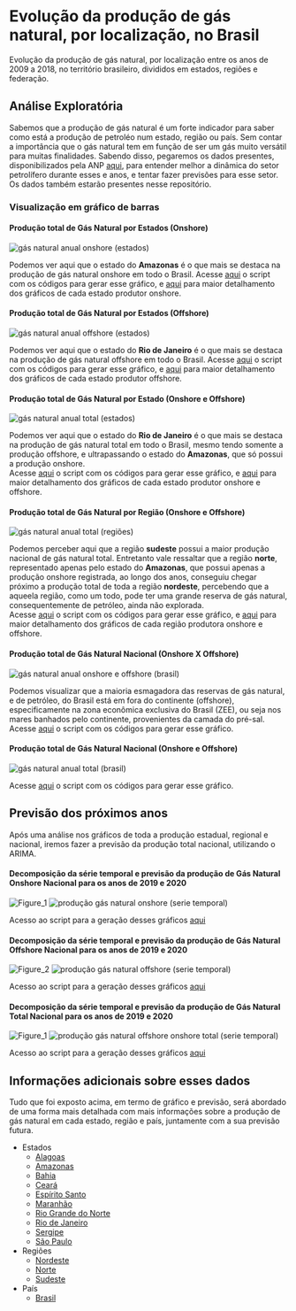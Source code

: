 # Evolução da produção de gás natural, por localização, no Brasil
Evolução da produção de gás natural, por localização entre os anos de 2009 a 2018, no território brasileiro, divididos em estados, regiões e federação.

## Análise Exploratória
Sabemos que a produção de gás natural é um forte indicador para saber como está a produção de petroléo num estado, região ou país. Sem contar a importância que o gás natural tem em função de ser um gás muito versátil para muitas finalidades. Sabendo disso, pegaremos os dados presentes, disponibilizados pela ANP [aqui](http://dados.gov.br/dataset/g2-08-anuario-estatistico-2019-evolucao-da-producao-de-gas-natural-por-localizacao), para entender melhor a dinâmica do setor petrolífero durante esses e anos, e tentar fazer previsões para esse setor. Os dados também estarão presentes nesse repositório.

### Visualização em gráfico de barras

#### Produção total de Gás Natural por Estados (Onshore)
![gás natural anual onshore (estados)](https://user-images.githubusercontent.com/48027825/87231344-d5eae400-c38c-11ea-958a-75e300bdac70.png)

Podemos ver aqui que o estado do **Amazonas** é o que mais se destaca na produção de gás natural onshore em todo o Brasil. Acesse [aqui](https://github.com/fernandessfae/Evolucao-da-producao-de-gas-natural-por-localizacao/blob/master/produ%C3%A7%C3%A3o%20anual%20g%C3%A1s%20natural%20onshore%20(estados).py) o script com os códigos para gerar esse gráfico, e [aqui](https://github.com/fernandessfae/Evolucao-da-producao-de-gas-natural-por-localizacao/blob/master/Estados%20produtores%20de%20g%C3%A1s%20natural%20onshore.ipynb) para maior detalhamento dos gráficos de cada estado produtor onshore.

#### Produção total de Gás Natural por Estados (Offshore)
![gás natural anual offshore (estados)](https://user-images.githubusercontent.com/48027825/87231345-d7b4a780-c38c-11ea-9eb2-426044bd95c0.png)

Podemos ver aqui que o estado do **Rio de Janeiro** é o que mais se destaca na produção de gás natural offshore em todo o Brasil. Acesse [aqui](https://github.com/fernandessfae/Evolucao-da-producao-de-gas-natural-por-localizacao/blob/master/produ%C3%A7%C3%A3o%20anual%20g%C3%A1s%20natural%20offshore%20(estados).py) o script com os códigos para gerar esse gráfico, e [aqui](https://github.com/fernandessfae/Evolucao-da-producao-de-gas-natural-por-localizacao/blob/master/Estados%20produtores%20de%20g%C3%A1s%20natural%20offshore.ipynb) para maior detalhamento dos gráficos de cada estado produtor offshore.

#### Produção total de Gás Natural por Estado (Onshore e Offshore) 
![gás natural anual total (estados)](https://user-images.githubusercontent.com/48027825/87231347-dbe0c500-c38c-11ea-93e7-86b939678b33.png)

Podemos ver aqui que o estado do **Rio de Janeiro** é o que mais se destaca na produção de gás natural total em todo o Brasil, mesmo tendo somente a produção offshore, e  ultrapassando o estado do **Amazonas**, que só possui a produção onshore. <br/> Acesse [aqui](https://github.com/fernandessfae/Evolucao-da-producao-de-gas-natural-por-localizacao/blob/master/produ%C3%A7%C3%A3o%20g%C3%A1s%20natural%20anual%20total(estado).py) o script com os códigos para gerar esse gráfico, e [aqui](https://github.com/fernandessfae/Evolucao-da-producao-de-gas-natural-por-localizacao/blob/master/Estados%20produtores%20de%20g%C3%A1s%20natural%20offshore%20e%20onshore.ipynb) para maior detalhamento dos gráficos de cada estado produtor onshore e offshore.

#### Produção total de Gás Natural por Região (Onshore e Offshore) 
![gás natural anual total (regiões)](https://user-images.githubusercontent.com/48027825/87231348-ddaa8880-c38c-11ea-8be0-17fdfea41ca0.png)

Podemos perceber aqui que a região **sudeste** possui a maior produção nacional de gás natural total. Entretanto vale ressaltar que a região **norte**, representado apenas pelo estado do **Amazonas**, que possui apenas a produção onshore registrada, ao longo dos anos, conseguiu chegar próximo a produção total de toda a região **nordeste**, percebendo que a aqueela região, como um todo, pode ter uma grande reserva de gás natural, consequentemente de petróleo, ainda não explorada. <br/>
Acesse [aqui](https://github.com/fernandessfae/Evolucao-da-producao-de-gas-natural-por-localizacao/blob/master/produ%C3%A7%C3%A3o%20g%C3%A1s%20natural%20anual%20%20total(regi%C3%A3o).py) o script com os códigos para gerar esse gráfico, e [aqui](https://github.com/fernandessfae/Evolucao-da-producao-de-gas-natural-por-localizacao/blob/master/Regi%C3%B5es%20produtoras%20de%20g%C3%A1s%20natural%20onshore%20e%20offshore.ipynb) para maior detalhamento dos gráficos de cada região produtora onshore e offshore.

#### Produção total de Gás Natural Nacional (Onshore X Offshore)
![gás natural anual onshore e offshore (brasil)](https://user-images.githubusercontent.com/48027825/87231542-6544c700-c38e-11ea-9fc7-c971946d43ba.png)

Podemos visualizar que a maioria esmagadora das reservas de gás natural, e de petróleo, do Brasil está em fora do continente (offshore), especificamente na zona econômica exclusiva do Brasil (ZEE), ou seja nos mares banhados pelo continente, provenientes da camada do pré-sal. <br/>
Acesse [aqui](https://github.com/fernandessfae/Evolucao-da-producao-de-gas-natural-por-localizacao/blob/master/produ%C3%A7%C3%A3o%20anual%20g%C3%A1s%20natural%20onshore%20e%20offshore%20(brasil).py) o script com os códigos para gerar esse gráfico.

#### Produção total de Gás Natural Nacional (Onshore e Offshore) 
![gás natural anual total (brasil)](https://user-images.githubusercontent.com/48027825/87231354-e4390000-c38c-11ea-9c53-5d1d088c94d1.png)

Acesse [aqui](https://github.com/fernandessfae/Evolucao-da-producao-de-gas-natural-por-localizacao/blob/master/produ%C3%A7%C3%A3o%20g%C3%A1s%20natural%20anual%20total(brasil).py) o script com os códigos para gerar esse gráfico.

## Previsão dos próximos anos
Após uma análise nos gráficos de toda a produção estadual, regional e nacional, iremos fazer a previsão da produção total nacional, utilizando o ARIMA.

#### Decomposição da série temporal e previsão da produção de Gás Natural Onshore Nacional para os anos de 2019 e 2020
![Figure_1](https://user-images.githubusercontent.com/48027825/76637691-f794a580-6529-11ea-9a00-7f1d232e715a.png)
![produção gás natural onshore (serie temporal)](https://user-images.githubusercontent.com/48027825/65178397-009b3300-da2f-11e9-8ff7-aea8e79e4e16.png)

Acesso ao script para a geração desses gráficos [aqui](https://github.com/fernandessfae/Evolucao-da-producao-de-gas-natural-por-localizacao/blob/master/produ%C3%A7%C3%A3o%20g%C3%A1s%20natural%20onshore%20(s%C3%A9rie%20temporal).py)

#### Decomposição da série temporal e previsão da produção de Gás Natural Offshore Nacional para os anos de 2019 e 2020
![Figure_2](https://user-images.githubusercontent.com/48027825/76637696-f8c5d280-6529-11ea-9188-66a448d0e605.png)
![produção gás natural offshore (serie temporal)](https://user-images.githubusercontent.com/48027825/65178415-0abd3180-da2f-11e9-9c85-e41f2fdf6762.png)

Acesso ao script para a geração desses gráficos [aqui](https://github.com/fernandessfae/Evolucao-da-producao-de-gas-natural-por-localizacao/blob/master/produ%C3%A7%C3%A3o%20g%C3%A1s%20natural%20offshore%20(s%C3%A9rie%20temporal).py)

#### Decomposição da série temporal e previsão da produção de Gás Natural Total Nacional para os anos de 2019 e 2020
![Figure_1](https://user-images.githubusercontent.com/48027825/76637970-6c67df80-652a-11ea-9cad-fb38d8b7567a.png)
![produção gás natural offshore onshore total (serie temporal)](https://user-images.githubusercontent.com/48027825/65178462-26283c80-da2f-11e9-9ea7-9f2bd6e68b28.png)

Acesso ao script para a geração desses gráficos [aqui](https://github.com/fernandessfae/Evolucao-da-producao-de-gas-natural-por-localizacao/blob/master/produ%C3%A7%C3%A3o%20g%C3%A1s%20natural%20onshore%20offshore%20total%20(s%C3%A9rie%20temporal).py)

## Informações adicionais sobre esses dados
Tudo que foi exposto acima, em termo de gráfico e previsão, será abordado de uma forma mais detalhada com mais informações sobre a produção de gás natural em cada estado, região e país, juntamente com a sua previsão futura.

- Estados
  - [Alagoas](https://github.com/fernandessfae/Evolucao-da-producao-de-gas-natural-por-localizacao/blob/master/Informa%C3%A7%C3%B5es%20adicionais%20sobre%20o%20estado%20de%20Alagoas.ipynb)
  - [Amazonas](https://github.com/fernandessfae/Evolucao-da-producao-de-gas-natural-por-localizacao/blob/master/Informa%C3%A7%C3%B5es%20adicionais%20sobre%20o%20estado%20do%20Amazonas.ipynb)
  - [Bahia](https://github.com/fernandessfae/Evolucao-da-producao-de-gas-natural-por-localizacao/blob/master/Informa%C3%A7%C3%B5es%20adicionais%20sobre%20o%20estado%20da%20Bahia.ipynb)
  - [Ceará](https://github.com/fernandessfae/Evolucao-da-producao-de-gas-natural-por-localizacao/blob/master/Informa%C3%A7%C3%B5es%20adicionais%20sobre%20o%20estado%20do%20Cear%C3%A1.ipynb)
  - [Espírito Santo](https://github.com/fernandessfae/Evolucao-da-producao-de-gas-natural-por-localizacao/blob/master/Informa%C3%A7%C3%B5es%20adicionais%20sobre%20o%20estado%20do%20Esp%C3%ADrito%20Santo.ipynb)
  - [Maranhão](https://github.com/fernandessfae/Evolucao-da-producao-de-gas-natural-por-localizacao/blob/master/Informa%C3%A7%C3%B5es%20adicionais%20sobre%20o%20estado%20do%20Maranh%C3%A3o.ipynb)
  - [Rio Grande do Norte](https://github.com/fernandessfae/Evolucao-da-producao-de-gas-natural-por-localizacao/blob/master/Informa%C3%A7%C3%B5es%20adicionais%20sobre%20o%20estado%20do%20Rio%20Grande%20do%20Norte.ipynb)
  - [Rio de Janeiro]()
  - [Sergipe]()
  - [São Paulo]()
- Regiões
  - [Nordeste]()
  - [Norte]()
  - [Sudeste]()
- País
  - [Brasil]()
